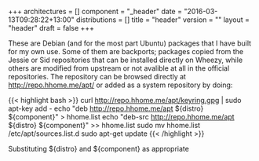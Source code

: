 +++
architectures = []
component = "_header"
date = "2016-03-13T09:28:22+13:00"
distributions = []
title = "header"
version = ""
layout = "header"
draft = false
+++

These are Debian (and for the most part Ubuntu) packages that I have built for my own use. Some of them are backports; packages copied from the Jessie or Sid repositories that can be installed directly on Wheezy, while others are modified from upstream or not avalible at all in the official repositories. The repository can be browsed directly at <a href="http://repo.hhome.me/apt/">http://repo.hhome.me/apt/</a> or added as a system repository by doing:

{{< highlight bash >}}
curl http://repo.hhome.me/apt/keyring.gpg | sudo apt-key add -
echo "deb http://repo.hhome.me/apt ${distro} ${component}" > hhome.list
echo "deb-src http://repo.hhome.me/apt ${distro} ${component}" >> hhome.list
sudo mv hhome.list /etc/apt/sources.list.d
sudo apt-get update
{{< /highlight >}}

Substituting ${distro} and ${component} as appropriate
